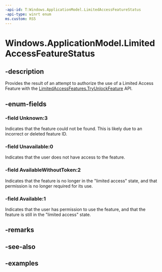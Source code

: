 ```yaml
---
-api-id: T:Windows.ApplicationModel.LimitedAccessFeatureStatus
-api-type: winrt enum
ms.custom: RS5
---
```


<!-- Enumeration syntax.
public enum LimitedAccessFeatureStatus : int 
-->

# Windows.ApplicationModel.LimitedAccessFeatureStatus

## -description

Provides the result of an attempt to authorize the use of a Limited Access Feature with the [LimitedAccessFeatures.TryUnlockFeature](limitedaccessfeatures_tryunlockfeature_180193416.md) API.

## -enum-fields
### -field Unknown:3

Indicates that the feature could not be found. This is likely due to an incorrect or deleted feature ID.

### -field Unavailable:0

Indicates that the user does not have access to the feature.

### -field AvailableWithoutToken:2

Indicates that the feature is no longer in the "limited access" state, and that permission is no longer required for its use.

### -field Available:1

Indicates that the user has permission to use the feature, and that the feature is still in the "limited access" state.

## -remarks

## -see-also

## -examples

